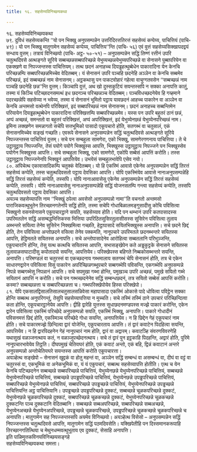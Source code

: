 ```yaml
---
title: १६. सहसेय्यविनिच्छयकथा

---
```

१६. सहसेय्यविनिच्छयकथा  
७९. दुविधं सहसेय्यकन्ति ‘‘यो पन भिक्खु अनुपसम्पन्नेन उत्तरिदिरत्ततिरत्तं सहसेय्यं कप्पेय्य, पाचित्तियं (पाचि॰ ४९)। यो पन भिक्खु मातुगामेन सहसेय्यं कप्पेय्य, पाचित्तिय’’न्ति (पाचि॰ ५६) एवं वुत्तं सहसेय्यसिक्खापदद्वयं सन्धाय वुत्तम्। तत्रायं विनिच्छयो (पाचि॰ अट्ठ॰ ५०-५१) – अनुपसम्पन्नेन सद्धिं तिण्णं रत्तीनं उपरि चतुत्थदिवसे अत्थङ्गते सूरिये सब्बच्छन्नसब्बपरिच्छन्ने येभुय्यच्छन्नयेभुय्यपरिच्छन्ने वा सेनासने पुब्बापरियेन वा एकक्खणे वा निपज्जन्तस्स पाचित्तियम्। तत्थ छदनं अनाहच्च दियड्ढहत्थुब्बेधेन पाकारादिना येन केनचि परिच्छन्नम्पि सब्बपरिच्छन्नमिच्चेव वेदितब्बम्। यं सेनासनं उपरि पञ्चहि छदनेहि अञ्ञेन वा केनचि सब्बमेव परिच्छन्नं, इदं सब्बच्छन्नं नाम सेनासनम्। अट्ठकथासु पन पाकटवोहारं गहेत्वा वाचुग्गतवसेन ‘‘सब्बच्छन्नं नाम पञ्चहि छदनेहि छन्न’’न्ति वुत्तम्। किञ्चापि वुत्तं, अथ खो दुस्सकुटियं सयन्तस्सपि न सक्का अनापत्ति कातुं, तस्मा यं किञ्चि पटिच्छादनसमत्थं इध छदनञ्च परिच्छन्नञ्च वेदितब्बम्। पञ्चविधच्छदनेयेव हि गय्हमाने पदरच्छन्नेपि सहसेय्या न भवेय्य, तस्मा यं सेनासनं भूमितो पट्ठाय यावछदनं आहच्च पाकारेन वा अञ्ञेन वा केनचि अन्तमसो वत्थेनपि परिक्खित्तं, इदं सब्बपरिच्छन्नं नाम सेनासनम्। छदनं अनाहच्च सब्बन्तिमेन परियायेन दियड्ढहत्थुब्बेधेन पाकारादिना परिक्खित्तम्पि सब्बपरिच्छन्नमेव। यस्स पन उपरि बहुतरं ठानं छन्नं, अप्पं अच्छन्नं, समन्ततो वा बहुतरं परिक्खित्तं, अप्पं अपरिक्खित्तं, इदं येभुय्येनछन्नं येभुय्येनपरिच्छन्नं नाम।  
इमिना लक्खणेन समन्नागतो सचेपि सत्तभूमिको पासादो एकूपचारो होति, सतगब्भं वा चतुसालं, एकं सेनासनमिच्चेव सङ्खं गच्छति। एवरूपे सेनासने अनुपसम्पन्नेन सद्धिं चतुत्थदिवसे अत्थङ्गते सूरिये निपज्जन्तस्स पाचित्तियं वुत्तम्। सचे पन सम्बहुला सामणेरा, एको भिक्खु, सामणेरगणनाय पाचित्तिया। ते चे उट्ठायुट्ठाय निपज्जन्ति, तेसं पयोगे पयोगे भिक्खुस्स आपत्ति, भिक्खुस्स उट्ठायुट्ठाय निपज्जने पन भिक्खुस्सेव पयोगेन भिक्खुस्स आपत्ति। सचे सम्बहुला भिक्खू, एको सामणेरो, एकोपि सब्बेसं आपत्तिं करोति। तस्स उट्ठायुट्ठाय निपज्जनेनपि भिक्खूनं आपत्तियेव। उभयेसं सम्बहुलभावेपि एसेव नयो।  
८०. अपिचेत्थ एकावासादिकम्पि चतुक्कं वेदितब्बम्। यो हि एकस्मिं आवासे एकेनेव अनुपसम्पन्नेन सद्धिं तिरत्तं सहसेय्यं कप्पेति, तस्स चतुत्थदिवसतो पट्ठाय देवसिका आपत्ति। योपि एकस्मिंयेव आवासे नानाअनुपसम्पन्नेहि सद्धिं तिरत्तं सहसेय्यं कप्पेति, तस्सपि। योपि नानाआवासेसु एकेनेव अनुपसम्पन्नेन सद्धिं तिरत्तं सहसेय्यं कप्पेति, तस्सपि। योपि नानाआवासेसु नानाअनुपसम्पन्नेहि सद्धिं योजनसतम्पि गन्त्वा सहसेय्यं कप्पेति, तस्सपि चतुत्थदिवसतो पट्ठाय देवसिका आपत्ति।  
अयञ्च सहसेय्यापत्ति नाम ‘‘भिक्खुं ठपेत्वा अवसेसो अनुपसम्पन्नो नामा’’ति वचनतो अन्तमसो पाराजिकवत्थुभूतेन तिरच्छानगतेनपि सद्धिं होति, तस्मा सचेपि गोधाबिळालमङ्गुसादीसु कोचि पविसित्वा भिक्खुनो वसनसेनासने एकूपचारट्ठाने सयति, सहसेय्याव होति। यदि पन थम्भानं उपरि कतपासादस्स उपरिमतलेन सद्धिं असम्बद्धभित्तिकस्स भित्तिया उपरिठितसुसिरतुलासीसस्स सुसिरेन पविसित्वा तुलाय अब्भन्तरे सयित्वा तेनेव सुसिरेन निक्खमित्वा गच्छति, हेट्ठापासादे सयितभिक्खुस्स अनापत्ति। सचे छदने छिद्दं होति, तेन पविसित्वा अन्तोछदने वसित्वा तेनेव पक्कमति, नानूपचारे उपरिमतले छदनब्भन्तरे सयितस्स आपत्ति, हेट्ठिमतले सयितस्स अनापत्ति। सचे अन्तोपासादेनेव आरोहित्वा सब्बतलानि परिभुञ्जन्ति, एकूपचारानि होन्ति, तेसु यत्थ कत्थचि सयितस्स आपत्ति, सभासङ्खेपेन कते अड्ढकुट्टके सेनासने सयितस्स तुलावाळसघाटादीसु कपोतादयो सयन्ति, आपत्तियेव। परिक्खेपस्स बहिगते निब्बकोसब्भन्तरे सयन्ति, अनापत्ति। परिमण्डलं वा चतुरस्सं वा एकच्छदनाय गब्भमालाय सतगब्भं चेपि सेनासनं होति, तत्र चे एकेन साधारणद्वारेन पविसित्वा विसुं पाकारेन अपरिच्छिन्नगब्भूपचारे सब्बगब्भेपि पविसन्ति, एकगब्भेपि अनुपसम्पन्ने निपन्ने सब्बगब्भेसु निपन्नानं आपत्ति। सचे सपमुखा गब्भा होन्ति, पमुखञ्च उपरि अच्छन्नं, पमुखे सयितो गब्भे सयितानं आपत्तिं न करोति। सचे पन गब्भच्छदनेनेव सद्धिं सम्बन्धछदनं, तत्र सयितो सब्बेसं आपत्तिं करोति। कस्मा? सब्बच्छन्नत्ता च सब्बपरिच्छन्नत्ता च। गब्भपरिक्खेपोयेव हिस्स परिक्खेपो।  
८१. येपि एकसालद्विसालतिसालचतुसालसन्निवेसा महापासादा एकस्मिं ओकासे पादे धोवित्वा पविट्ठेन सक्का होन्ति सब्बत्थ अनुपरिगन्तुं, तेसुपि सहसेय्यापत्तिया न मुच्चति। सचे तस्मिं तस्मिं ठाने उपचारं परिच्छिन्दित्वा कता होन्ति, एकूपचारट्ठानेयेव आपत्ति। द्वीहि द्वारेहि युत्तस्स सुधाछदनमण्डपस्स मज्झे पाकारं करोन्ति, एकेन द्वारेन पविसित्वा एकस्मिं परिच्छेदे अनुपसम्पन्नो सयति, एकस्मिं भिक्खु, अनापत्ति। पाकारे गोधादीनं पविसनमत्तं छिद्दं होति, एकस्मिञ्च परिच्छेदे गोधा सयन्ति, अनापत्तियेव। न हि छिद्देन गेहं एकूपचारं नाम होति। सचे पाकारमज्झे छिन्दित्वा द्वारं योजेन्ति, एकूपचारताय आपत्ति। तं द्वारं कवाटेन पिदहित्वा सयन्ति, आपत्तियेव। न हि द्वारपिदहनेन गेहं नानूपचारं नाम होति, द्वारं वा अद्वारम्। कवाटञ्हि संवरणविवरणेहि यथासुखं वळञ्जनत्थाय कतं, न वळञ्जुपच्छेदनत्थाय। सचे तं द्वारं पुन इट्ठकाहि पिदहन्ति, अद्वारं होति, पुरिमे नानूपचारभावेयेव तिट्ठति। दीघपमुखं चेतियघरं होति, एकं कवाटं अन्तो, एकं बहि, द्विन्नं कवाटानं अन्तरे अनुपसम्पन्नो अन्तोचेतियघरे सयन्तस्स आपत्तिं करोति एकूपचारत्ता।  
अयञ्हेत्थ सङ्खेपो – सेनासनं खुद्दकं वा होतु महन्तं वा, अञ्ञेन सद्धिं सम्बन्धं वा असम्बन्धं वा, दीघं वा वट्टं वा चतुरस्सं वा, एकभूमिकं वा अनेकभूमिकं वा, यं यं एकूपचारं, सब्बत्थ सहसेय्यापत्ति होतीति। एत्थ च येन केनचि पटिच्छदनेन सब्बच्छन्ने सब्बपरिच्छन्ने पाचित्तियं, येभुय्येनछन्ने येभुय्येनपरिच्छन्ने पाचित्तियं, सब्बच्छन्ने येभुय्येनपरिच्छन्ने पाचित्तियं, सब्बच्छन्ने उपड्ढपरिच्छन्ने पाचित्तियं, येभुय्येनछन्ने उपड्ढपरिच्छन्ने पाचित्तियं, सब्बपरिच्छन्ने येभुय्येनछन्ने पाचित्तियं, सब्बपरिच्छन्ने उपड्ढच्छन्ने पाचित्तियं, येभुय्येनपरिच्छन्ने उपड्ढच्छन्ने पाचित्तियन्ति अट्ठ पाचित्तियानि। उपड्ढच्छन्ने उपड्ढपरिच्छन्ने दुक्कटं, सब्बच्छन्ने चूळकपरिच्छन्ने दुक्कटं, येभुय्येनछन्ने चूळकपरिच्छन्ने दुक्कटं, सब्बपरिच्छन्ने चूळकच्छन्ने दुक्कटं, येभुय्येनपरिच्छन्ने चूळकच्छन्ने दुक्कटन्ति पञ्च दुक्कटानि वेदितब्बानि। सब्बच्छन्ने सब्बअपरिच्छन्ने, सब्बपरिच्छन्ने सब्बअच्छन्ने, येभुय्येनअच्छन्ने येभुय्येनअपरिच्छन्ने, उपड्ढच्छन्ने चूळकपरिच्छन्ने, उपड्ढपरिच्छन्ने चूळकच्छन्ने चूळकपरिच्छन्ने च अनापत्ति। मातुगामेन सह निपज्जन्तस्सपि अयमेव विनिच्छयो। अयञ्हेत्थ विसेसो – अनुपसम्पन्नेन सद्धिं निपज्जन्तस्स चतुत्थदिवसे आपत्ति, मातुगामेन सद्धिं पठमदिवसेति। यक्खिपेतीहि पन दिस्समानकरूपाहि तिरच्छानगतित्थिया च मेथुनधम्मवत्थुभूताय एव दुक्कटं, सेसाहि अनापत्ति।  
इति पाळिमुत्तकविनयविनिच्छयसङ्गहे  
सहसेय्यविनिच्छयकथा समत्ता।  